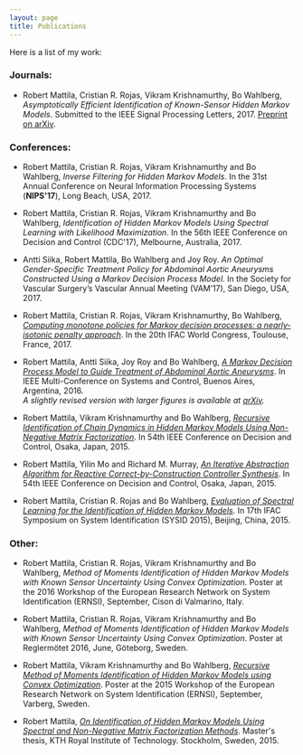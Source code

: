 ```yaml
---
layout: page
title: Publications
---
```


Here is a list of my work:


### Journals:

* Robert Mattila, Cristian R. Rojas, Vikram Krishnamurthy,
Bo Wahlberg, *Asymptotically Efficient Identification of Known-Sensor Hidden Markov Models*.
Submitted to the IEEE Signal Processing Letters, 2017. [Preprint on
arXiv](https://arxiv.org/abs/1702.00155).

### Conferences:

* Robert Mattila, Cristian R. Rojas, Vikram Krishnamurthy and Bo Wahlberg, *Inverse
Filtering for Hidden Markov Models*. In the 31st Annual Conference on Neural Information
Processing Systems (**NIPS'17**), Long Beach, USA, 2017.

* Robert Mattila, Cristian R. Rojas, Vikram Krishnamurthy and Bo Wahlberg, *Identification
of Hidden Markov Models Using Spectral Learning with Likelihood Maximization*. In the 56th
IEEE Conference on Decision and Control (CDC'17), Melbourne, Australia, 2017.

* Antti Siika, Robert Mattila, Bo Wahlberg and Joy Roy. *An Optimal Gender-Specific
Treatment Policy for Abdominal Aortic Aneurysms Constructed Using a Markov Decision
Process Model*. In the Society for Vascular Surgery’s Vascular Annual Meeting (VAM’17),
San Diego, USA, 2017.

* Robert Mattila, Cristian R. Rojas, Vikram Krishnamurthy,
Bo Wahlberg, *[Computing monotone policies for Markov decision processes:
a nearly-isotonic penalty approach](https://arxiv.org/pdf/1704.00621.pdf)*.
In the 20th IFAC World Congress, Toulouse, France, 2017.

* Robert Mattila, Antti Siika, Joy Roy and Bo Wahlberg, [*A Markov Decision
Process Model to Guide Treatment of Abdominal Aortic
Aneurysms*](http://ieeexplore.ieee.org/document/7587869/).
In IEEE Multi-Conference on Systems and Control, Buenos Aires, Argentina, 2016.
<br>*A slightly revised version with larger figures is available at
[arXiv](https://arxiv.org/abs/1611.02177).*

* Robert Mattila, Vikram Krishnamurthy and Bo Wahlberg, [*Recursive
Identification of Chain Dynamics in Hidden Markov Models Using Non-Negative
Matrix
Factorization*](http://ieeexplore.ieee.org/xpl/articleDetails.jsp?arnumber=7402843).
In 54th IEEE Conference on Decision and Control, Osaka, Japan, 2015.

* Robert Mattila, Yilin Mo and Richard M. Murray, [*An Iterative Abstraction
Algorithm for Reactive Correct-by-Construction Controller
Synthesis*](http://arxiv.org/abs/1509.04125). In 54th IEEE Conference on
Decision and Control, Osaka, Japan, 2015.

* Robert Mattila, Cristian R. Rojas and Bo Wahlberg, [*Evaluation of Spectral Learning
for the Identification of Hidden Markov
Models*](http://arxiv.org/abs/1507.06346). In 17th IFAC Symposium on System
Identification (SYSID 2015), Beijing, China, 2015. 

### Other:

* Robert Mattila, Cristian R. Rojas, Vikram Krishnamurthy and Bo Wahlberg, *Method of
Moments Identification of Hidden Markov Models with Known Sensor Uncertainty Using Convex
Optimization*. Poster at the 2016 Workshop of the European Research Network on System
Identification (ERNSI), September, Cison di Valmarino, Italy.

* Robert Mattila, Cristian R. Rojas, Vikram Krishnamurthy and Bo Wahlberg,
*Method of Moments Identification of Hidden Markov Models
with Known Sensor Uncertainty Using Convex Optimization*. Poster at Reglermötet
2016, June, Göteborg, Sweden.

* Robert Mattila, Vikram Krishnamurthy and Bo Wahlberg, [*Recursive Method of
Moments Identification of Hidden Markov Models using Convex
Optimization*](/public/poster_ernsi2015.pdf). Poster at the 2015 Workshop of
the European Research Network on System Identification (ERNSI), September,
Varberg, Sweden.

* Robert Mattila, [*On Identification of Hidden Markov Models Using Spectral
and Non-Negative Matrix Factorization
Methods*](http://www.diva-portal.org/smash/record.jsf?pid=diva2%3A808842&dswid=4818).
Master's thesis, KTH Royal Institute of Technology. Stockholm, Sweden, 2015.
